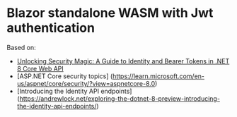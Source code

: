 
# Blazor standalone WASM with Jwt authentication

Based on:

- [Unlocking Security Magic: A Guide to Identity and Bearer Tokens in .NET 8 Core Web API](https://www.youtube.com/watch?v=ogso8UghANY)
- [ASP.NET Core security topics] (https://learn.microsoft.com/en-us/aspnet/core/security/?view=aspnetcore-8.0)
- [Introducing the Identity API endpoints] (https://andrewlock.net/exploring-the-dotnet-8-preview-introducing-the-identity-api-endpoints/)
